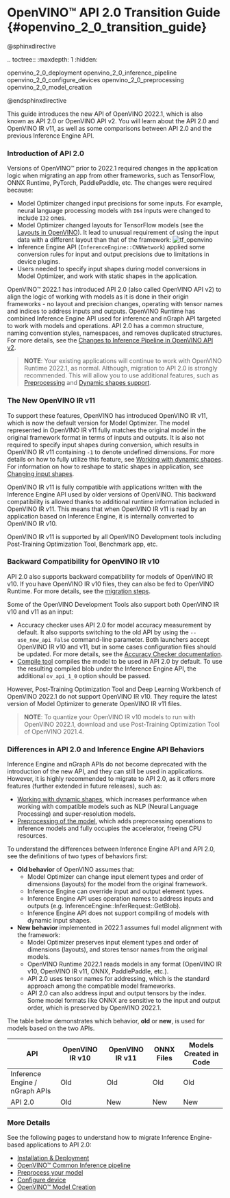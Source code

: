 #  OpenVINO™ API 2.0 Transition Guide {#openvino_2_0_transition_guide}

@sphinxdirective

.. toctree::
   :maxdepth: 1
   :hidden:

   openvino_2_0_deployment
   openvino_2_0_inference_pipeline
   openvino_2_0_configure_devices
   openvino_2_0_preprocessing
   openvino_2_0_model_creation

@endsphinxdirective

This guide introduces the new API of OpenVINO 2022.1, which is also known as API 2.0 or OpenVINO API v2. You will learn about the API 2.0 and OpenVINO IR v11, as well as some comparisons between API 2.0 and the previous Inference Engine API. 

### Introduction of API 2.0

Versions of OpenVINO™ prior to 2022.1 required changes in the application logic when migrating an app from other frameworks, such as TensorFlow, ONNX Runtime, PyTorch, PaddlePaddle, etc. The changes were required because:

- Model Optimizer changed input precisions for some inputs. For example, neural language processing models with `I64` inputs were changed to include `I32` ones.
- Model Optimizer changed layouts for TensorFlow models (see the [Layouts in OpenVINO](../layout_overview.md)). It lead to unusual requirement of using the input data with a different layout than that of the framework:
![tf_openvino]
- Inference Engine API (`InferenceEngine::CNNNetwork`) applied some conversion rules for input and output precisions due to limitations in device plugins.
- Users needed to specify input shapes during model conversions in Model Optimizer, and work with static shapes in the application.

OpenVINO™ 2022.1 has introduced API 2.0 (also called OpenVINO API v2) to align the logic of working with models as it is done in their origin frameworks - no layout and precision changes, operating with tensor names and indices to address inputs and outputs. OpenVINO Runtime has combined Inference Engine API used for inference and nGraph API targeted to work with models and operations. API 2.0 has a common structure, naming convention styles, namespaces, and removes duplicated structures. For more details, see the [Changes to Inference Pipeline in OpenVINO API v2](common_inference_pipeline.md).

> **NOTE**: Your existing applications will continue to work with OpenVINO Runtime 2022.1, as normal. Although, migration to API 2.0 is strongly recommended. This will allow you to use additional features, such as [Preprocessing](../preprocessing_overview.md) and [Dynamic shapes support](../ov_dynamic_shapes.md).

### The New OpenVINO IR v11

To support these features, OpenVINO has introduced OpenVINO IR v11, which is now the default version for Model Optimizer. The model represented in OpenVINO IR v11 fully matches the original model in the original framework format in terms of inputs and outputs. It is also not required to specify input shapes during conversion, which results in OpenVINO IR v11 containing `-1` to denote undefined dimensions. For more details on how to fully utilize this feature, see [Working with dynamic shapes](../ov_dynamic_shapes.md). For information on how to reshape to static shapes in application, see [Changing input shapes](../ShapeInference.md).

OpenVINO IR v11 is fully compatible with applications written with the Inference Engine API used by older versions of OpenVINO. This backward compatibility is allowed thanks to additional runtime information included in OpenVINO IR v11. This means that when OpenVINO IR v11 is read by an application based on Inference Engine, it is internally converted to OpenVINO IR v10.

OpenVINO IR v11 is supported by all OpenVINO Development tools including Post-Training Optimization Tool, Benchmark app, etc.

### Backward Compatibility for OpenVINO IR v10

API 2.0 also supports backward compatibility for models of OpenVINO IR v10. If you have OpenVINO IR v10 files, they can also be fed to OpenVINO Runtime. For more details, see the [migration steps](common_inference_pipeline.md).

Some of the OpenVINO Development Tools also support both OpenVINO IR v10 and v11 as an input:
- Accuracy checker uses API 2.0 for model accuracy measurement by default. It also supports switching to the old API by using the `--use_new_api False` command-line parameter. Both launchers accept OpenVINO IR v10 and v11, but in some cases configuration files should be updated. For more details, see the [Accuracy Checker documentation](https://github.com/openvinotoolkit/open_model_zoo/blob/master/tools/accuracy_checker/openvino/tools/accuracy_checker/launcher/openvino_launcher_readme.md).
- [Compile tool](../../../tools/compile_tool/README.md) compiles the model to be used in API 2.0 by default. To use the resulting compiled blob under the Inference Engine API, the additional `ov_api_1_0` option should be passed.

However, Post-Training Optimization Tool and Deep Learning Workbench of OpenVINO 2022.1 do not support OpenVINO IR v10. They require the latest version of Model Optimizer to generate OpenVINO IR v11 files.

> **NOTE**: To quantize your OpenVINO IR v10 models to run with OpenVINO 2022.1, download and use Post-Training Optimization Tool of OpenVINO 2021.4.

### Differences in API 2.0 and Inference Engine API Behaviors

Inference Engine and nGraph APIs do not become deprecated with the introduction of the new API, and they can still be used in applications. However, it is highly recommended to migrate to API 2.0, as it offers more features (further extended in future releases), such as:
- [Working with dynamic shapes](../ov_dynamic_shapes.md), which increases performance when working with compatible models such as NLP (Neural Language Processing) and super-resolution models.
- [Preprocessing of the model](../preprocessing_overview.md), which adds preprocessing operations to inference models and fully occupies the accelerator, freeing CPU resources.

To understand the differences between Inference Engine API and API 2.0, see the definitions of two types of behaviors first:
- **Old behavior** of OpenVINO assumes that:
  - Model Optimizer can change input element types and order of dimensions (layouts) for the model from the original framework.
  - Inference Engine can override input and output element types.
  - Inference Engine API uses operation names to address inputs and outputs (e.g. InferenceEngine::InferRequest::GetBlob).
  - Inference Engine API does not support compiling of models with dynamic input shapes.
- **New behavior** implemented in 2022.1 assumes full model alignment with the framework:
  - Model Optimizer preserves input element types and order of dimensions (layouts), and stores tensor names from the original models.
  - OpenVINO Runtime 2022.1 reads models in any format (OpenVINO IR v10, OpenVINO IR v11, ONNX, PaddlePaddle, etc.).
  - API 2.0 uses tensor names for addressing, which is the standard approach among the compatible model frameworks.
  - API 2.0 can also address input and output tensors by the index. Some model formats like ONNX are sensitive to the input and output order, which is preserved by OpenVINO 2022.1.

The table below demonstrates which behavior, **old** or **new**, is used for models based on the two APIs.

|               API             | OpenVINO IR v10  | OpenVINO IR v11  | ONNX Files | Models Created in Code |
|-------------------------------|------------------|------------------|------------|------------------------|
|Inference Engine / nGraph APIs |              Old |              Old |        Old |                    Old |
|API 2.0                        |              Old |              New |        New |                    New |

### More Details

See the following pages to understand how to migrate Inference Engine-based applications to API 2.0:
 - [Installation & Deployment](deployment_migration.md)
 - [OpenVINO™ Common Inference pipeline](common_inference_pipeline.md)
 - [Preprocess your model](./preprocessing.md)
 - [Configure device](./configure_devices.md)
 - [OpenVINO™ Model Creation](graph_construction.md)

[tf_openvino]: ../../img/tf_openvino.png
